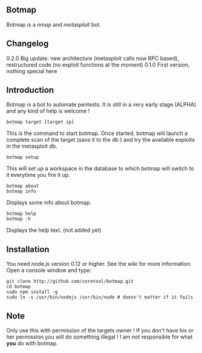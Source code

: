 ## Botmap ##
Botmap is a *nmap* and *metasploit* bot.

## Changelog ##

0.2.0 Big update: new architecture (metasploit calls now RPC based), restructured code (no exploit functions at the moment)
0.1.0 First version, nothing special here

## Introduction ##

Botmap is a bot to automate pentests. It is still in a very early stage (ALPHA) and any kind of help is welcome !

    botmap target [target ip]
   This is the command to start botmap. Once started, botmap will launch a complete scan of the target (save it to the db ) and try the available exploits in the metasploit db.

    botmap setup
 This will set up a workspace in the database to which botmap will switch to it everytime you fire it up.

    botmap about
    botmap info
Displays some info about botmap.

    botmap help
    botmap -h
   Displays the help text. (not added yet)

## Installation ##
You need node.js version 0.12 or higher. See the wiki for more information.
Open a console window and type:

    git clone http://github.com/coretool/botmap.git
    cd botmap
    sudo npm install -g
    sudo ln -s /usr/bin/nodejs /usr/bin/node # doesn't matter if it fails

## Note ##
Only use this with permission of the targets owner ! If you don't have his or her permission you will do something illegal ! I am not responsible for what **you**
do with botmap.
